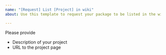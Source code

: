 ```yaml
---
name: "[Request] List [Project] in wiki"
about: Use this template to request your package to be listed in the wiki

---
```


Please provide 

* Description of your project
* URL to the project page
